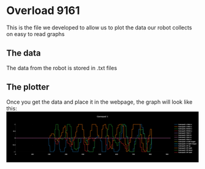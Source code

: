 # Overload 9161
This is the file we developed to allow us to plot the data our robot collects on easy to read graphs

## The data
The data from the robot is stored in .txt files

## The plotter
Once you get the data and place it in the webpage, the graph will look like this:
![Plot Image](Plot1.png)